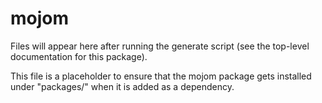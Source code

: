 mojom
====

Files will appear here after running the generate script (see the top-level
documentation for this package).

This file is a placeholder to ensure that the mojom package gets installed
under "packages/" when it is added as a dependency.
